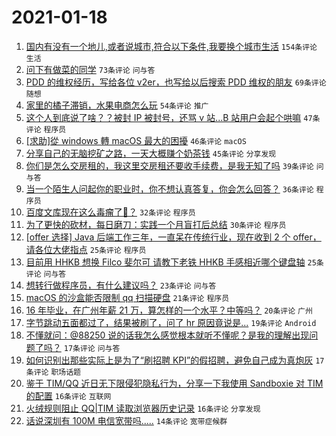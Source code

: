 # 2021-01-18

1. [国内有没有一个地儿,或者说城市,符合以下条件,我要换个城市生活](https://www.v2ex.com/t/745623) `154条评论` `生活`
1. [问下有做菜的同学](https://www.v2ex.com/t/745658) `73条评论` `问与答`
1. [PDD 的维权经历，写给各位 v2er，也写给以后搜索 PDD 维权的朋友](https://www.v2ex.com/t/745645) `69条评论` `随想`
1. [家里的橘子滞销，水果电商怎么玩](https://www.v2ex.com/t/745600) `54条评论` `推广`
1. [这个人到底说了啥？？被封 IP 被封号，还骂 v 站...B 站用户会起个哄嘛](https://www.v2ex.com/t/745721) `47条评论` `程序员`
1. [[求助]從 windows 轉 macOS 最大的困擾](https://www.v2ex.com/t/745609) `46条评论` `macOS`
1. [分享自己的无脑挖矿之路，一天大概赚个奶茶钱](https://www.v2ex.com/t/745685) `45条评论` `分享发现`
1. [你们是怎么交房租的，我这里交房租还要收手续费，是我无知了吗](https://www.v2ex.com/t/745627) `39条评论` `问与答`
1. [当一个陌生人问起你的职业时，你不想认真答复，你会怎么回答？](https://www.v2ex.com/t/745712) `36条评论` `程序员`
1. [百度文库现在这么毒瘤了🐎？](https://www.v2ex.com/t/745608) `32条评论` `程序员`
1. [为了更快的砍材，每日磨刀：实践一个月盲打后总结](https://www.v2ex.com/t/745626) `30条评论` `程序员`
1. [[offer 选择] Java 后端工作三年，一直呆在传统行业，现在收到 2 个 offer，请各位大佬指点](https://www.v2ex.com/t/745668) `25条评论` `程序员`
1. [目前用 HHKB 想换 Filco 斐尔可 请教下老铁 HHKB 手感相近哪个键盘轴](https://www.v2ex.com/t/745595) `25条评论` `问与答`
1. [想转行做程序员，有什么建议吗？](https://www.v2ex.com/t/745644) `23条评论` `问与答`
1. [macOS 的沙盒能否限制 qq 扫描硬盘](https://www.v2ex.com/t/745705) `21条评论` `程序员`
1. [16 年毕业，在广州年薪 21 万，算怎样的一个水平？中等吗？](https://www.v2ex.com/t/745732) `20条评论` `广州`
1. [字节跳动五面都过了，结果被刷了，问了 hr 原因竟说是...](https://www.v2ex.com/t/745719) `19条评论` `Android`
1. [不懂就问：@88250 说的话我怎么感觉根本就听不懂呢？是我的理解出现问题了吗？](https://www.v2ex.com/t/745612) `17条评论` `问与答`
1. [如何识别出那些实际上是为了“刷招聘 KPI”的假招聘，避免自己成为真炮灰](https://www.v2ex.com/t/745603) `17条评论` `职场话题`
1. [鉴于 TIM/QQ 近日无下限侵犯隐私行为，分享一下我使用 Sandboxie 对 TIM 的配置](https://www.v2ex.com/t/745704) `16条评论` `互联网`
1. [火绒规则阻止 QQ|TIM 读取浏览器历史记录](https://www.v2ex.com/t/745672) `16条评论` `分享发现`
1. [话说深圳有 100M 电信宽带吗.....](https://www.v2ex.com/t/745706) `14条评论` `宽带症候群`
